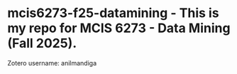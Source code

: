 # mcis6273-f25-datamining - This is my repo for MCIS 6273 - Data Mining (Fall 2025).

Zotero username: anilmandiga
